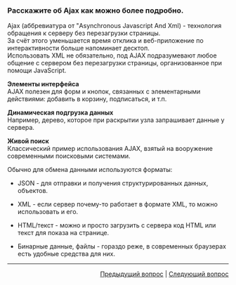 ### Расскажите об Ajax как можно более подробно.

Ajax (аббревиатура от "Asynchronous Javascript And Xml) - технология обращения к серверу без перезагрузки страницы.  
За счёт этого уменьшается время отклика и веб-приложение по интерактивности больше напоминает десктоп.  
Использовать XML не обязательно, под AJAX подразумевают любое общение с сервером без перезагрузки страницы, организованное при помощи JavaScript.

**Элементы интерфейса**  
AJAX полезен для форм и кнопок, связанных с элементарными действиями: добавить в корзину, подписаться, и т.п.

**Динамическая подгрузка данных**  
Например, дерево, которое при раскрытии узла запрашивает данные у сервера.

**Живой поиск**  
Классический пример использования AJAX, взятый на вооружение современными поисковыми системами.

Обычно для обмена данными используются форматы:

- JSON - для отправки и получения структурированных данных, объектов.

- XML - если сервер почему-то работает в формате XML, то можно использовать и его.

- HTML/текст - можно и просто загрузить с сервера код HTML или текст для показа на странице.

- Бинарные данные, файлы - гораздо реже, в современных браузерах есть удобные средства для них.

---

<div align="right">
<a href="14.md">Предыдущий вопрос</a> | <a href="16.md">Следующий вопрос</a>
</div>
